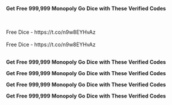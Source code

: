 <strong>Get</strong> <strong>Free</strong> <strong>999,999</strong> <strong>Monopoly</strong> <strong>Go</strong> <strong>Dice</strong> <strong>with</strong> <strong>These</strong> <strong>Verified</strong> <strong>Codes</strong>

<br>
<br>Free Dice - https://t.co/n9w8EYHvAz
<br>
<br>Free Dice - https://t.co/n9w8EYHvAz
<br>
<br>

<strong>Get</strong> <strong>Free</strong> <strong>999,999</strong> <strong>Monopoly</strong> <strong>Go</strong> <strong>Dice</strong> <strong>with</strong> <strong>These</strong> <strong>Verified</strong> <strong>Codes</strong>

<strong>Get</strong> <strong>Free</strong> <strong>999,999</strong> <strong>Monopoly</strong> <strong>Go</strong> <strong>Dice</strong> <strong>with</strong> <strong>These</strong> <strong>Verified</strong> <strong>Codes</strong>

<strong>Get</strong> <strong>Free</strong> <strong>999,999</strong> <strong>Monopoly</strong> <strong>Go</strong> <strong>Dice</strong> <strong>with</strong> <strong>These</strong> <strong>Verified</strong> <strong>Codes</strong>

<strong>Get</strong> <strong>Free</strong> <strong>999,999</strong> <strong>Monopoly</strong> <strong>Go</strong> <strong>Dice</strong> <strong>with</strong> <strong>These</strong> <strong>Verified</strong> <strong>Codes</strong>
